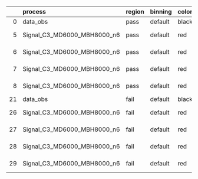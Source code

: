 |    | process                     | region   | binning   | color   | process_type   |   scale | variation   | source_filename                                                      | source_histname    | alias                       | title     |   combine_idx |     lnN |   shapes | syst_type   | direction   | variation_alias   |
|---:|:----------------------------|:---------|:----------|:--------|:---------------|--------:|:------------|:---------------------------------------------------------------------|:-------------------|:----------------------------|:----------|--------------:|--------:|---------:|:------------|:------------|:------------------|
|  0 | data_obs                    | pass     | default   | black   | DATA           |       1 | nominal     | ./histograms_for_2DAlphabet_v18//BH_Data.root                        | hpass              | Data                        | Data      |           nan | nan     |      nan | nan         | nan         | nan               |
|  5 | Signal_C3_MD6000_MBH8000_n6 | pass     | default   | red     | SIGNAL         |       1 | lumi        | ./histograms_for_2DAlphabet_v18//BH_Signal_C3_MD6000_MBH8000_n6.root | hpass              | Signal_C3_MD6000_MBH8000_n6 | BH signal |           nan |   1.016 |      nan | lnN         | nan         | nan               |
|  6 | Signal_C3_MD6000_MBH8000_n6 | pass     | default   | red     | SIGNAL         |       1 | SVM         | ./histograms_for_2DAlphabet_v18//BH_Signal_C3_MD6000_MBH8000_n6.root | hpass_SVMsyst_up   | Signal_C3_MD6000_MBH8000_n6 | BH signal |           nan | nan     |        1 | shapes      | Up          | SVMsyst           |
|  7 | Signal_C3_MD6000_MBH8000_n6 | pass     | default   | red     | SIGNAL         |       1 | SVM         | ./histograms_for_2DAlphabet_v18//BH_Signal_C3_MD6000_MBH8000_n6.root | hpass_SVMsyst_down | Signal_C3_MD6000_MBH8000_n6 | BH signal |           nan | nan     |        1 | shapes      | Down        | SVMsyst           |
|  8 | Signal_C3_MD6000_MBH8000_n6 | pass     | default   | red     | SIGNAL         |       1 | nominal     | ./histograms_for_2DAlphabet_v18//BH_Signal_C3_MD6000_MBH8000_n6.root | hpass              | Signal_C3_MD6000_MBH8000_n6 | BH signal |           nan | nan     |      nan | nan         | nan         | nan               |
| 21 | data_obs                    | fail     | default   | black   | DATA           |       1 | nominal     | ./histograms_for_2DAlphabet_v18//BH_Data.root                        | hfail              | Data                        | Data      |           nan | nan     |      nan | nan         | nan         | nan               |
| 26 | Signal_C3_MD6000_MBH8000_n6 | fail     | default   | red     | SIGNAL         |       1 | lumi        | ./histograms_for_2DAlphabet_v18//BH_Signal_C3_MD6000_MBH8000_n6.root | hfail              | Signal_C3_MD6000_MBH8000_n6 | BH signal |           nan |   1.016 |      nan | lnN         | nan         | nan               |
| 27 | Signal_C3_MD6000_MBH8000_n6 | fail     | default   | red     | SIGNAL         |       1 | SVM         | ./histograms_for_2DAlphabet_v18//BH_Signal_C3_MD6000_MBH8000_n6.root | hfail_SVMsyst_up   | Signal_C3_MD6000_MBH8000_n6 | BH signal |           nan | nan     |        1 | shapes      | Up          | SVMsyst           |
| 28 | Signal_C3_MD6000_MBH8000_n6 | fail     | default   | red     | SIGNAL         |       1 | SVM         | ./histograms_for_2DAlphabet_v18//BH_Signal_C3_MD6000_MBH8000_n6.root | hfail_SVMsyst_down | Signal_C3_MD6000_MBH8000_n6 | BH signal |           nan | nan     |        1 | shapes      | Down        | SVMsyst           |
| 29 | Signal_C3_MD6000_MBH8000_n6 | fail     | default   | red     | SIGNAL         |       1 | nominal     | ./histograms_for_2DAlphabet_v18//BH_Signal_C3_MD6000_MBH8000_n6.root | hfail              | Signal_C3_MD6000_MBH8000_n6 | BH signal |           nan | nan     |      nan | nan         | nan         | nan               |